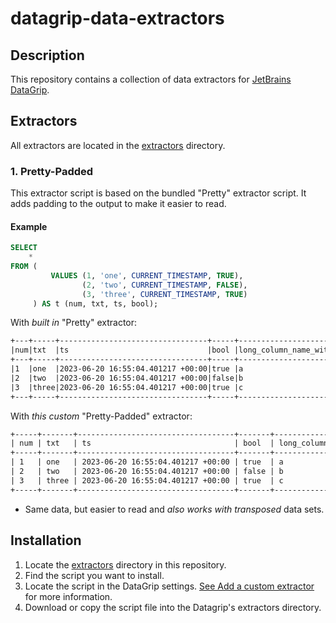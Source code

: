 # datagrip-data-extractors

## Description

This repository contains a collection of data extractors for [JetBrains DataGrip](https://www.jetbrains.com/datagrip/).

## Extractors

All extractors are located in the [extractors](extractors/) directory.

### 1. Pretty-Padded

This extractor script is based on the bundled "Pretty" extractor script. It adds padding to the output to make it easier to read.

#### Example

```sql
SELECT
    *
FROM (
         VALUES (1, 'one', CURRENT_TIMESTAMP, TRUE),
                (2, 'two', CURRENT_TIMESTAMP, FALSE),
                (3, 'three', CURRENT_TIMESTAMP, TRUE)
     ) AS t (num, txt, ts, bool);
```

With *built in* "Pretty" extractor:

```txt
+---+-----+---------------------------------+-----+--------------------------------+
|num|txt  |ts                               |bool |long_column_name_with_tiny_value|
+---+-----+---------------------------------+-----+--------------------------------+
|1  |one  |2023-06-20 16:55:04.401217 +00:00|true |a                               |
|2  |two  |2023-06-20 16:55:04.401217 +00:00|false|b                               |
|3  |three|2023-06-20 16:55:04.401217 +00:00|true |c                               |
+---+-----+---------------------------------+-----+--------------------------------+
```

With *this custom* "Pretty-Padded" extractor:

```txt
+-----+-------+-----------------------------------+-------+----------------------------------+
| num | txt   | ts                                | bool  | long_column_name_with_tiny_value |
+-----+-------+-----------------------------------+-------+----------------------------------+
| 1   | one   | 2023-06-20 16:55:04.401217 +00:00 | true  | a                                |
| 2   | two   | 2023-06-20 16:55:04.401217 +00:00 | false | b                                |
| 3   | three | 2023-06-20 16:55:04.401217 +00:00 | true  | c                                |
+-----+-------+-----------------------------------+-------+----------------------------------+
```

* Same data, but easier to read and *also works with transposed* data sets.

## Installation

1. Locate the [extractors](extractors/) directory in this repository.
2. Find the script you want to install.
3. Locate the script in the DataGrip settings. [See Add a custom extractor](https://www.jetbrains.com/help/datagrip/data-extractors.html#creating-any-text-extractor-with) for more information.
4. Download or copy the script file into the Datagrip's extractors directory.